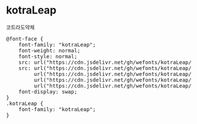 # kotraLeap
코트라도약체

<pre>
@font-face {
    font-family: "kotraLeap";
    font-weight: normal;
    font-style: normal;
    src: url("https://cdn.jsdelivr.net/gh/wefonts/kotraLeap/kotraLeap.eot");
    src: url("https://cdn.jsdelivr.net/gh/wefonts/kotraLeap/kotraLeap.eot?#iefix") format("embedded-opentype"),
         url("https://cdn.jsdelivr.net/gh/wefonts/kotraLeap/kotraLeap.woff2") format("woff2"),
         url("https://cdn.jsdelivr.net/gh/wefonts/kotraLeap/kotraLeap.woff") format("woff"),
         url("https://cdn.jsdelivr.net/gh/wefonts/kotraLeap/kotraLeap.ttf") format("truetype");
    font-display: swap;
}
.kotraLeap {
    font-family: "kotraLeap";
}
</pre>
